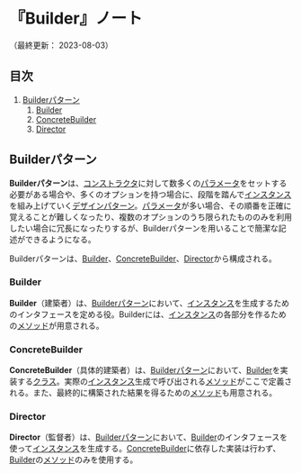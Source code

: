 # 『Builder』ノート

（最終更新： 2023-08-03）


## 目次

1. [Builderパターン](#builderパターン)
	1. [Builder](#builder)
	1. [ConcreteBuilder](#concretebuilder)
	1. [Director](#director)


## Builderパターン

**Builderパターン**は、[コンストラクタ](../../../../programming/_/chapters/object_oriented.md#コンストラクタ)に対して数多くの[パラメータ](../../../../programming/_/chapters/function.md#引数)をセットする必要がある場合や、多くのオプションを持つ場合に、段階を踏んで[インスタンス](../../../../programming/_/chapters/object_oriented.md#インスタンス)を組み上げていく[デザインパターン](./design_pattern.md#デザインパターン)。[パラメータ](../../../../programming/_/chapters/function.md#引数)が多い場合、その順番を正確に覚えることが難しくなったり、複数のオプションのうち限られたもののみを利用したい場合に冗長になったりするが、Builderパターンを用いることで簡潔な記述ができるようになる。

Builderパターンは、[Builder](#builder)、[ConcreteBuilder](#concretebuilder)、[Director](#director)から構成される。

### Builder

**Builder**（建築者）は、[Builderパターン](#builderパターン)において、[インスタンス](../../../../programming/_/chapters/object_oriented.md#インスタンス)を生成するためのインタフェースを定める役。Builderには、[インスタンス](../../../../programming/_/chapters/object_oriented.md#インスタンス)の各部分を作るための[メソッド](../../../../programming/_/chapters/object_oriented.md#メソッド)が用意される。

### ConcreteBuilder

**ConcreteBuilder**（具体的建築者）は、[Builderパターン](#builderパターン)において、[Builder](#builder)を実装する[クラス](../../../../programming/_/chapters/object_oriented.md#クラス)。実際の[インスタンス](../../../../programming/_/chapters/object_oriented.md#インスタンス)生成で呼び出される[メソッド](../../../../programming/_/chapters/object_oriented.md#メソッド)がここで定義される。また、最終的に構築された結果を得るための[メソッド](../../../../programming/_/chapters/object_oriented.md#メソッド)も用意される。

### Director

**Director**（監督者）は、[Builderパターン](#builderパターン)において、[Builder](#builder)のインタフェースを使って[インスタンス](../../../../programming/_/chapters/object_oriented.md#インスタンス)を生成する。[ConcreteBuilder](#concretebuilder)に依存した実装は行わず、[Builder](#builder)の[メソッド](../../../../programming/_/chapters/object_oriented.md#メソッド)のみを使用する。
